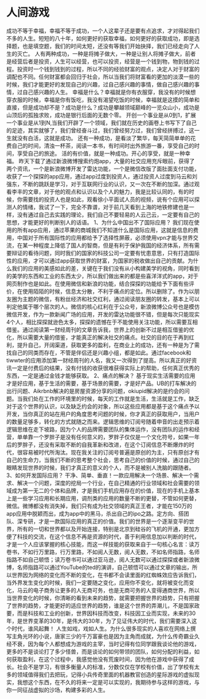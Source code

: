 # 人间游戏

成功不等于幸福，幸福不等于成功，一个人这辈子还是要有点追求，才对得起我们不多的人生。短短的八十年，如何更好的获取幸福，如何更好的获取成功，即是选择题，也是填空题，我们的时间太短，还没有等我们开始抉择，我们已经走向了人生的灭亡。
人有两种成功，一种是将摊子做大，一种是让别人将摊子做大，前者是经营后者是投资，人生可以经营，也可以投资，经营是一个钱到物，物到钱的过程。投资时一个钱到钱到的过程，所以不同的经验财富的观点，决定人对于财富的调配也不同。任何财富都会回归于社会，所以当我们将财富看的更加的淡漠一些的时候，我们才能更好的发现自己的兴趣，过自己感兴趣的事情，做自己感兴趣的事情，过自己感兴趣的人生。
幸福是什么？幸福就是你有衣服穿，我没有的时候想穿衣服的时候，幸福是你有饭吃，我没有渴望吃饭的时候，幸福就是这摸的简单和直接，但是成功却不是？成功是什么？成功是攀越领域巅峰的一览众山小，成功是山顶后的孤独求败，成功是银行后面的无数个零。
开创一个事业是从0到1，扩展一个事业是从1到N,当我们开辟了一个领域，我们就在历史的画卷上书写下了自己的足迹，其实就够了，我们曾经奋斗过，我们曾经努力过，我们曾经拼搏过，这一生就没有白活，这就是成功。
还有一种成功，是看淡了繁华，每天简简单单的花费自己的时间，清浊一杯茶，阅读一本书，有时间时出外旅游一番，享受自己的时间，享受自己的旅途。
活的有价值，就是一种成功。开心的享受，就是一种幸福。
昨天下载了通过新浪微博搜索约炮app，大量的社交应用充斥眼前，获得了两个资讯，一个是新浪微博开发了雷达功能，一个是微信改版了面肚面支付功能，收获了一个探探的app应用，通过app过度到投资人，通过投资人过度到马云和刘强东，不断的跳跃是学习，对于互联网行业的认识，又一次在不断的加深。通过观看李丰的文章，对于他的观点和认识以及个人的魅力，我是比较认同的，有的时候，你需要找的投资人也是如此，观看徐小平面试人员的视频，说有个应用可以探测人的情绪，我试了一下，完全不靠谱，对于前几天看到上海的地铁修建也是一样，没有通过自己去实践的理论，我们自己不要轻易的人云己云，一定要有自己的思想，才能更好的判断别人的话语。
1、为什么中国出不了国际应用？
我们现在使用的所有app应用，通过苹果的商城我们不知道什么是国际应用，这就是信息的费用，中国对于所有国际性的应用都给予了选择性屏蔽，必须使用vpn才能与世界交流，在某一种程度上降低了国人的智商，但是有利于保护我国的经济体系，所有需要辩证的看待问题，同时我们的国家的科技公司一定要有忧患意思，只有打造国际性的应用，才可以通过app获取世界的财富，为国家的税收做出自己的贡献。为什么我们的应用的美感如此的差，关键在于我们没有从小构建美学的视角，同时看到的美学的东西和工业的东西太少，所以我们做出来的都是些喜洋洋式的app，对于网页制作也是如此。在使用微信和新浪的功能，结合探探的功能给予下面有些评价，在使用陌陌的时候，信息太分散，不利于痛点的定位。所以删除了。作为以朋友圈为主题的微信，有粉丝经济和社交红利，通过阅读朋友圈的转发，基本上可以判定他属于哪个层次的人。微信的核心红利在于公众号，新浪微博公众号也是模仿微信开发，作为一款新闻广场的应用，开发的雷达功能很不错，但是每次只能现实4个人，相比探探就逊色太多，探探的遗憾在于不能使用关注功能，所以需要互相借鉴。通过阅读第一财经周刊的文章告诉我，世界上的创新不过是相互借鉴的优化，所以需要大量的借鉴，才能真正的解决社交的痛点。社交的目的在于再到红利，提升自己，开阔渠道，获取更多的盈利，在商业上的成功，还有一种是为了需找自己的同类而存在，不管是伴侣还是兴趣小组，都是如此。通过facebook和tiwwter的应用添加第一财经周刊的人名，我又一次得到了提高。所以真正的好资讯一定是付费后的结果，没有付钱的收获很难获得实际上的帮助，任何真正优秀的东西，一定是通过金钱才能够获取。
2、痛点的解决？
基于现实生活需要的应用才是好应用，基于生活的需要，基于场景的需要，才是好产品。UB的打车解决的出行问题、Aikrbnb解决的是房屋资源分享的问题，okiupid解决的是约会的问题。当我们处在工作的环境里的时候，每天的工作就是生活，生活就是工作，缺乏对于这个世界的认识，以及缺乏约会的对象，所以这些应用都是基于这个痛点予以开发，当你真正的站在用户的角度思考问题的时候，你才真正的获取用户，当用户的数量足够多，转化的方式就随之而来。逻辑思维的订阅号随着申音的出走预示着逻辑思维在走下坡路，因为个人的品牌需要团队的集体运作，没有团队的运作和经营，单单靠一个罗胖子是没有任何意义的，罗胖子仅仅是一个文化符号，如果一年后的罗胖子，还没有采取不断的自我革新和改进，在这个订阅信息不断爆炸的时代，很容易被时代所淘汰。现在我关注的订阅号普遍是原创的为主，只有原创才有自己的生命力，当我们不断的思考整个社会，思考自己的价值的时候，通过自己的眼睛发现世界的时候，我们才真正的意义的个人，而不是被别人洗脑的跟随者。
3、如何开发国际应用？
干净、简单、垂直！一款应用解决一个场景、解决一个需求、解决一个问题，深度的挖局一个行业，在自己精通的行业领域和社会需要的领域成为第一无二的个体和品牌，才是我们手机应用存在的价值，现在的手机上基本上是一些学习应用和长期应用，调剂类的应用的数量不断的更替，不管如何更替，微信。微博都没有消失掉，我们只有成为社交领域的真正王者，才能在150万的app应用中脱颖而出，成为app中的黑马，杀出自己的ipo之路。定方向、搭团队、深专研，才是一款国际应用的真正的价值。我们的世界是一个逐渐变平的世界，所有的一切和世界都以及开始连接，特别是北京到硅谷的飞机的开通，更加方便了科技的交流，在这个信息不再是资源的时代，善于利用信息加以判断的时代，才是一个人应该掌握的核心技能，而这一样技能的获取来自于一句核心名言：读万卷书，不如行万里路，行万里路，不如阅人无数，阅人无数，不如名师指路，名师指路不如自己顿悟；读万卷书可以通过亚马逊，阅人无数可以通过探探或者新浪微博，名师指路可以通过YouTube的ted的演讲，自己顿悟可以通过文章的输出，所以世界因为网络的变化而不断的变化，在书都不会读里面的红蜘蛛效应告诉我们，当外界发生变化的时候，我们一定要随之变化，应用你不变化，就将被变化而变化，马云的电子商务让更多的人无商可务，也是无商可务的人变得通商世界，所以当世界变化的时候，你清晰的看到未来的趋势，就需要把握世界的趋势，只有把握了世界的趋势，才能更好的适应世界的趋势，谁是这个世界的弄潮儿，不是国家政要，而是科技和工业的创新，世界因科技而改变，科技因工业而实现，未来的30年，是世界变革的30年，是伟大的30年，为了见证伟大的时代，我们需要深入这个时代，谁风起舞！
人生如戏，戏如人生。为什么很多现实的人喜欢在网络上撰写主角光环的小说，唐家三少的千万富豪也是因为主角而成就，为什么传奇霸业久经不衰，因为每个人都想成为游戏的主宰，当时记得有位同学跟我谈论他的游戏，更多的不是谈论打了多少怪兽，而是谈论的如何带领的团队，如何分配的利益，如何获取盈利，在这个过程中，我感觉他没有荒废时间，因为他在游戏中获得了成长。社会不是学习，有很多衡量人的标准，分数仅仅在学校有价值，出了学校有太多的领域值得我们去把玩，记得小兵传奇里面的机器教官创造的星际游戏的虚拟现实，我想这个东西，在不久的将来一定是可以实现的，我期待参与这样的游戏，与你一同征战虚拟的沙场，构建多彩的人生。
